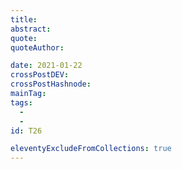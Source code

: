 ```yaml
---
title: 
abstract: 
quote: 
quoteAuthor: 

date: 2021-01-22
crossPostDEV: 
crossPostHashnode: 
mainTag: 
tags:
  - 
  - 
id: T26

eleventyExcludeFromCollections: true
---
```

